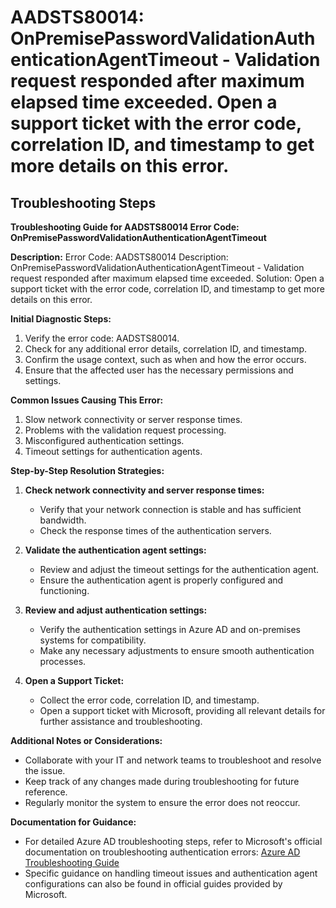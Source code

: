 # AADSTS80014: OnPremisePasswordValidationAuthenticationAgentTimeout - Validation request responded after maximum elapsed time exceeded. Open a support ticket with the error code, correlation ID, and timestamp to get more details on this error.


## Troubleshooting Steps
**Troubleshooting Guide for AADSTS80014 Error Code: OnPremisePasswordValidationAuthenticationAgentTimeout**

**Description:**
Error Code: AADSTS80014
Description: OnPremisePasswordValidationAuthenticationAgentTimeout - Validation request responded after maximum elapsed time exceeded.
Solution: Open a support ticket with the error code, correlation ID, and timestamp to get more details on this error.

**Initial Diagnostic Steps:**
1. Verify the error code: AADSTS80014.
2. Check for any additional error details, correlation ID, and timestamp.
3. Confirm the usage context, such as when and how the error occurs.
4. Ensure that the affected user has the necessary permissions and settings.

**Common Issues Causing This Error:**
1. Slow network connectivity or server response times.
2. Problems with the validation request processing.
3. Misconfigured authentication settings.
4. Timeout settings for authentication agents.

**Step-by-Step Resolution Strategies:**
1. **Check network connectivity and server response times:**
   - Verify that your network connection is stable and has sufficient bandwidth.
   - Check the response times of the authentication servers.

2. **Validate the authentication agent settings:**
   - Review and adjust the timeout settings for the authentication agent.
   - Ensure the authentication agent is properly configured and functioning.

3. **Review and adjust authentication settings:**
   - Verify the authentication settings in Azure AD and on-premises systems for compatibility.
   - Make any necessary adjustments to ensure smooth authentication processes.

4. **Open a Support Ticket:**
   - Collect the error code, correlation ID, and timestamp.
   - Open a support ticket with Microsoft, providing all relevant details for further assistance and troubleshooting.

**Additional Notes or Considerations:**
- Collaborate with your IT and network teams to troubleshoot and resolve the issue.
- Keep track of any changes made during troubleshooting for future reference.
- Regularly monitor the system to ensure the error does not reoccur.

**Documentation for Guidance:**
- For detailed Azure AD troubleshooting steps, refer to Microsoft's official documentation on troubleshooting authentication errors: [Azure AD Troubleshooting Guide](https://docs.microsoft.com/en-us/azure/active-directory/)
- Specific guidance on handling timeout issues and authentication agent configurations can also be found in official guides provided by Microsoft.